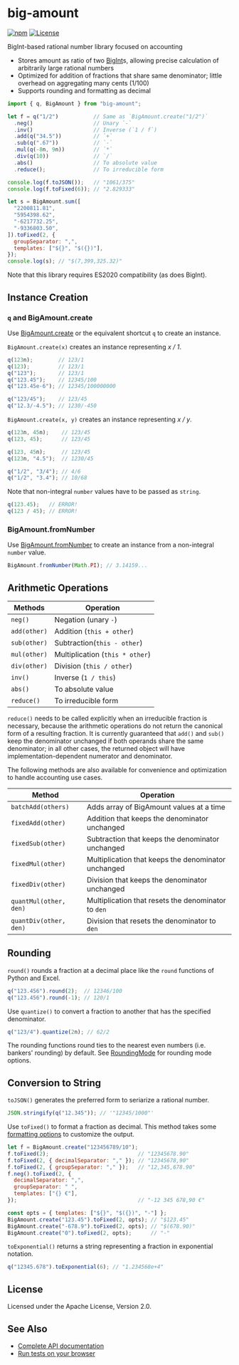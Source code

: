 # big-amount

[![npm](https://img.shields.io/npm/v/big-amount)](https://www.npmjs.com/package/big-amount)
[![License](https://img.shields.io/npm/l/big-amount)](https://github.com/LiosK/big-amount/blob/main/LICENSE)

BigInt-based rational number library focused on accounting

- Stores amount as ratio of two [BigInt]s, allowing precise calculation of
  arbitrarily large rational numbers
- Optimized for addition of fractions that share same denominator; little
  overhead on aggregating many cents (1/100)
- Supports rounding and formatting as decimal

```javascript
import { q, BigAmount } from "big-amount";

let f = q("1/2")           // Same as `BigAmount.create("1/2")`
  .neg()                   // Unary `-`
  .inv()                   // Inverse (`1 / f`)
  .add(q("34.5"))          // `+`
  .sub(q(".67"))           // `-`
  .mul(q(-8n, 9n))         // `*`
  .div(q(10))              // `/`
  .abs()                   // To absolute value
  .reduce();               // To irreducible form

console.log(f.toJSON());   // "1061/375"
console.log(f.toFixed(6)); // "2.829333"

let s = BigAmount.sum([
  "2200811.81",
  "5954398.62",
  "-6217732.25",
  "-9336803.50",
]).toFixed(2, {
  groupSeparator: ",",
  templates: ["${}", "$({})"],
});
console.log(s); // "$(7,399,325.32)"
```

Note that this library requires ES2020 compatibility (as does BigInt).

[BigInt]: https://developer.mozilla.org/en-US/docs/Web/JavaScript/Reference/Global_Objects/BigInt

## Instance Creation

### `q` and BigAmount.create

Use [BigAmount.create] or the equivalent shortcut `q` to create an instance.

`BigAmount.create(x)` creates an instance representing _x / 1_.

```javascript
q(123n);        // 123/1
q(123);         // 123/1
q("123");       // 123/1
q("123.45");    // 12345/100
q("123.45e-6"); // 12345/100000000

q("123/45");    // 123/45
q("12.3/-4.5"); // 1230/-450
```

`BigAmount.create(x, y)` creates an instance representing _x / y_.

```javascript
q(123n, 45n);    // 123/45
q(123, 45);      // 123/45

q(123, 45n);     // 123/45
q(123n, "4.5");  // 1230/45

q("1/2", "3/4"); // 4/6
q("1/2", "3.4"); // 10/68
```

Note that non-integral `number` values have to be passed as `string`.

```javascript
q(123.45);   // ERROR!
q(123 / 45); // ERROR!
```

[BigAmount.create]: https://liosk.github.io/big-amount/doc/classes/BigAmount.html#create

### BigAmount.fromNumber

Use [BigAmount.fromNumber] to create an instance from a non-integral `number`
value.

```javascript
BigAmount.fromNumber(Math.PI); // 3.14159...
```

[BigAmount.fromNumber]: https://liosk.github.io/big-amount/doc/classes/BigAmount.html#fromNumber

## Arithmetic Operations

| Methods      | Operation                       |
| ------------ | ------------------------------- |
| `neg()`      | Negation (unary `-`)            |
| `add(other)` | Addition (`this + other`)       |
| `sub(other)` | Subtraction(`this - other`)     |
| `mul(other)` | Multiplication (`this * other`) |
| `div(other)` | Division (`this / other`)       |
| `inv()`      | Inverse (`1 / this`)            |
| `abs()`      | To absolute value               |
| `reduce()`   | To irreducible form             |

`reduce()` needs to be called explicitly when an irreducible fraction is
necessary, because the arithmetic operations do not return the canonical form of
a resulting fraction. It is currently guaranteed that `add()` and `sub()` keep
the denominator unchanged if both operands share the same denominator; in all
other cases, the returned object will have implementation-dependent numerator
and denominator.

The following methods are also available for convenience and optimization to
handle accounting use cases.

| Method                 | Operation                                           |
| ---------------------- | --------------------------------------------------- |
| `batchAdd(others)`     | Adds array of BigAmount values at a time            |
| `fixedAdd(other)`      | Addition that keeps the denominator unchanged       |
| `fixedSub(other)`      | Subtraction that keeps the denominator unchanged    |
| `fixedMul(other)`      | Multiplication that keeps the denominator unchanged |
| `fixedDiv(other)`      | Division that keeps the denominator unchanged       |
| `quantMul(other, den)` | Multiplication that resets the denominator to `den` |
| `quantDiv(other, den)` | Division that resets the denominator to `den`       |

## Rounding

`round()` rounds a fraction at a decimal place like the `round` functions of
Python and Excel.

```javascript
q("123.456").round(2);  // 12346/100
q("123.456").round(-1); // 120/1
```

Use `quantize()` to convert a fraction to another that has the specified
denominator.

```javascript
q("123/4").quantize(2n); // 62/2
```

The rounding functions round ties to the nearest even numbers (i.e. bankers'
rounding) by default. See [RoundingMode] for rounding mode options.

[RoundingMode]: https://liosk.github.io/big-amount/doc/types/RoundingMode.html

## Conversion to String

`toJSON()` generates the preferred form to seriarize a rational number.

```javascript
JSON.stringify(q("12.345")); // '"12345/1000"'
```

Use `toFixed()` to format a fraction as decimal. This method takes some
[formatting options] to customize the output.

```javascript
let f = BigAmount.create("123456789/10");
f.toFixed(2);                            // "12345678.90"
f.toFixed(2, { decimalSeparator: "," }); // "12345678,90"
f.toFixed(2, { groupSeparator: "," });   // "12,345,678.90"
f.neg().toFixed(2, {
  decimalSeparator: ",",
  groupSeparator: " ",
  templates: ["{} €"],
});                                      // "-12 345 678,90 €"

const opts = { templates: ["${}", "$({})", "-"] };
BigAmount.create("123.45").toFixed(2, opts); // "$123.45"
BigAmount.create("-678.9").toFixed(2, opts); // "$(678.90)"
BigAmount.create("0").toFixed(2, opts);      // "-"
```

`toExponential()` returns a string representing a fraction in exponential
notation.

```javascript
q("12345.678").toExponential(6); // "1.234568e+4"
```

[formatting options]: https://liosk.github.io/big-amount/doc/interfaces/FormatOptions.html

## License

Licensed under the Apache License, Version 2.0.

## See Also

- [Complete API documentation](https://liosk.github.io/big-amount/doc/)
- [Run tests on your browser](https://liosk.github.io/big-amount/test/)
